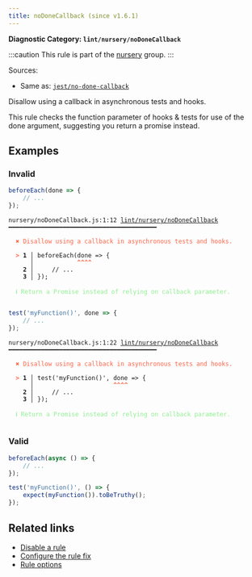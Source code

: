 ```yaml
---
title: noDoneCallback (since v1.6.1)
---
```


**Diagnostic Category: `lint/nursery/noDoneCallback`**

:::caution
This rule is part of the [nursery](/linter/rules/#nursery) group.
:::

Sources: 
- Same as: <a href="https://github.com/jest-community/eslint-plugin-jest/blob/main/docs/rules/no-done-callback.md" target="_blank"><code>jest/no-done-callback</code></a>

Disallow using a callback in asynchronous tests and hooks.

This rule checks the function parameter of hooks & tests for use of the done argument, suggesting you return a promise instead.

## Examples

### Invalid

```jsx
beforeEach(done => {
    // ...
});
```

<pre class="language-text"><code class="language-text">nursery/noDoneCallback.js:1:12 <a href="https://biomejs.dev/linter/rules/no-done-callback">lint/nursery/noDoneCallback</a> ━━━━━━━━━━━━━━━━━━━━━━━━━━━━━━━━━━━━━━━━━

<strong><span style="color: Tomato;">  </span></strong><strong><span style="color: Tomato;">✖</span></strong> <span style="color: Tomato;">Disallow using a callback in asynchronous tests and hooks.</span>
  
<strong><span style="color: Tomato;">  </span></strong><strong><span style="color: Tomato;">&gt;</span></strong> <strong>1 │ </strong>beforeEach(done =&gt; {
   <strong>   │ </strong>           <strong><span style="color: Tomato;">^</span></strong><strong><span style="color: Tomato;">^</span></strong><strong><span style="color: Tomato;">^</span></strong><strong><span style="color: Tomato;">^</span></strong>
    <strong>2 │ </strong>    // ...
    <strong>3 │ </strong>});
  
<strong><span style="color: lightgreen;">  </span></strong><strong><span style="color: lightgreen;">ℹ</span></strong> <span style="color: lightgreen;">Return a Promise instead of relying on callback parameter.</span>
  
</code></pre>

```jsx
test('myFunction()', done => {
    // ...
});
```

<pre class="language-text"><code class="language-text">nursery/noDoneCallback.js:1:22 <a href="https://biomejs.dev/linter/rules/no-done-callback">lint/nursery/noDoneCallback</a> ━━━━━━━━━━━━━━━━━━━━━━━━━━━━━━━━━━━━━━━━━

<strong><span style="color: Tomato;">  </span></strong><strong><span style="color: Tomato;">✖</span></strong> <span style="color: Tomato;">Disallow using a callback in asynchronous tests and hooks.</span>
  
<strong><span style="color: Tomato;">  </span></strong><strong><span style="color: Tomato;">&gt;</span></strong> <strong>1 │ </strong>test('myFunction()', done =&gt; {
   <strong>   │ </strong>                     <strong><span style="color: Tomato;">^</span></strong><strong><span style="color: Tomato;">^</span></strong><strong><span style="color: Tomato;">^</span></strong><strong><span style="color: Tomato;">^</span></strong>
    <strong>2 │ </strong>    // ...
    <strong>3 │ </strong>});
  
<strong><span style="color: lightgreen;">  </span></strong><strong><span style="color: lightgreen;">ℹ</span></strong> <span style="color: lightgreen;">Return a Promise instead of relying on callback parameter.</span>
  
</code></pre>

### Valid

```jsx
beforeEach(async () => {
    // ...
});
```

```jsx
test('myFunction()', () => {
    expect(myFunction()).toBeTruthy();
});
```

## Related links

- [Disable a rule](/linter/#disable-a-lint-rule)
- [Configure the rule fix](/linter#configure-the-rule-fix)
- [Rule options](/linter/#rule-options)
